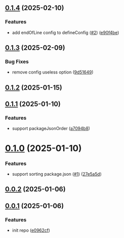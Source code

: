 ## [0.1.4](https://github.com/configurajs/prettier/compare/v0.1.3...v0.1.4) (2025-02-10)

### Features

- add endOfLine config to defineConfig ([#2](https://github.com/configurajs/prettier/issues/2)) ([e90f4be](https://github.com/configurajs/prettier/commit/e90f4be50b91856e709b0049da59147f816280c7))

## [0.1.3](https://github.com/configurajs/prettier/compare/v0.1.2...v0.1.3) (2025-02-09)

### Bug Fixes

- remove config useless option ([9d51649](https://github.com/configurajs/prettier/commit/9d51649573b24cbbb9af8040f8b900128794ec1f))

## [0.1.2](https://github.com/configurajs/prettier/compare/v0.1.1...v0.1.2) (2025-01-15)

## [0.1.1](https://github.com/configurajs/prettier/compare/v0.1.0...v0.1.1) (2025-01-10)

### Features

- support packageJsonOrder ([a7094b8](https://github.com/configurajs/prettier/commit/a7094b8242006e1a8c055ebf9e7a6bcc3dde1f9d))

# [0.1.0](https://github.com/configurajs/prettier/compare/v0.0.2...v0.1.0) (2025-01-10)

### Features

- support sorting package.json ([#1](https://github.com/configurajs/prettier/issues/1)) ([27e5a5d](https://github.com/configurajs/prettier/commit/27e5a5d8f0d11e1d0d6474b45be131c59a86ba25))

## [0.0.2](https://github.com/configurajs/prettier/compare/v0.0.1...v0.0.2) (2025-01-06)

## [0.0.1](https://github.com/configurajs/prettier/compare/e0962cf0fef04bf57570eeacdb964a9663d39fc2...v0.0.1) (2025-01-06)

### Features

- init repo ([e0962cf](https://github.com/configurajs/prettier/commit/e0962cf0fef04bf57570eeacdb964a9663d39fc2))

